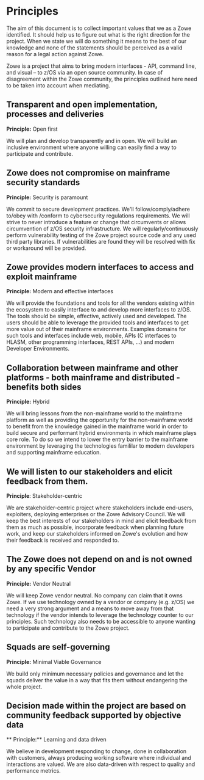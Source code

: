 # Principles

The aim of this document is to collect important values that we as a Zowe identified. It should help us to figure out what is the right direction for the project. When we state we will do something it means to the best of our knowledge and none of the statements should be perceived as a valid reason for a legal action against Zowe. 


Zowe is a project that aims to bring modern interfaces - API, command line, and visual – to z/OS via an open source community. In case of disagreement within the Zowe community, the principles outlined here need to be taken into account when mediating.


## Transparent and open implementation, processes and deliveries
**Principle:** Open first

We will plan and develop transparently and in open. We will build an inclusive environment where anyone willing can easily find a way to participate and contribute. 

## Zowe does not compromise on mainframe security standards
**Principle:** Security is paramount

We commit to secure development practices. We'll follow/comply/adhere to/obey with /conform to cybersecurity regulations requirements. We will strive to never introduce a feature or change that circumvents or allows circumvention of z/OS security infrastructure. We will regularly/continuously perform vulnerability testing of the Zowe project source code and any used third party libraries. If vulnerabilities are found they will be resolved with fix or workaround will be provided.

## Zowe provides modern interfaces to access and exploit mainframe
**Principle:** Modern and effective interfaces

We will provide the foundations and tools for all the vendors existing within the ecosystem to easily interface to and develop more interfaces to z/OS. The tools should be simple, effective, actively used and developed. The users should be able to leverage the provided tools and interfaces to get more value out of their mainframe environments. Examples domains for such tools and interfaces include web, mobile, APIs (C interfaces to HLASM, other programming interfaces, REST APIs, ...) and modern Developer Environments.

## Collaboration between mainframe and other platforms - both mainframe and distributed - benefits both sides
**Principle:** Hybrid

We will bring lessons from the non-mainframe world to the mainframe platform as well as providing the opportunity for the non-mainframe world to benefit from the knowledge gained in the mainframe world in order to build secure and performant hybrid environments in which mainframe plays core role. To do so we intend to lower the entry barrier to the mainframe environment by leveraging the technologies famililar to modern developers and supporting mainframe education.

## We will listen to our stakeholders and elicit feedback from them.
**Principle**: Stakeholder-centric

We are stakeholder-centric project where stakeholders include end-users, exploiters, deploying enterprises or the Zowe Advisory Council. We will keep the best interests of our stakeholders in mind and elicit feedback from them as much as possible, incorporate feedback when planning future work, and keep our stakeholders informed on Zowe's evolution and how their feedback is received and responded to.

## The Zowe does not depend on and is not owned by any specific Vendor
**Principle:** Vendor Neutral

We will keep Zowe vendor neutral. No company can claim that it owns Zowe. If we use technology owned by a vendor or company (e.g. z/OS) we need a very strong argument and a means to move away from that technology if the vendor intends to leverage the technology counter to our principles. Such technology also needs to be accessible to anyone wanting to participate and contribute to the Zowe project. 

## Squads are self-governing
**Principle:** Minimal Viable Governance

We build only minimum necessary policies and governance and let the squads deliver the value in a way that fits them without endangering the whole project.

## Decision made within the project are based on community feedback supported by objective data
** Principle:** Learning and data driven

We believe in development responding to change, done in collaboration with customers, always producing working software where individual and interactions are valued. We are also data-driven with respect to quality and performance metrics.